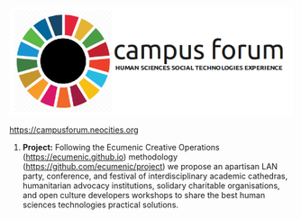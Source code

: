 ![Our Logo](https://github.com/ecumenic/campus-forum/blob/master/Campus%20Forum%20Logo.png)

https://campusforum.neocities.org

1. **Project:** Following the Ecumenic Creative Operations (https://ecumenic.github.io) methodology (https://github.com/ecumenic/project) we propose an apartisan LAN party, conference, and festival of interdisciplinary academic cathedras, humanitarian advocacy institutions, solidary charitable organisations, and open culture developers workshops to share the best human sciences technologies practical solutions.


